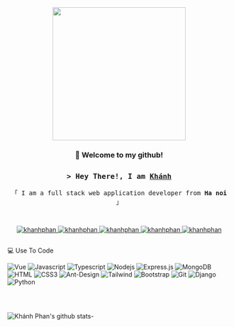 <div align="center"><img src="https://media.giphy.com/media/mTPjPA6SSXgTsnZ1Dh/giphy.gif" width="300" height="auto"/></div>

<h3 align="center">👋 Welcome to my github!</h3>

##

<h3 align="center">
        <samp>&gt; Hey There!, I am
                <b><a target="_blank" href="#">Khánh</a></b>
        </samp>
</h3>

<p align="center"> 
  <samp>
    「 I am a full stack web application developer from <b>Ha noi</b> 」
    <br>
  </samp>
</p>

<br>

<p align="center">
 <a href="https://kdeveloper.net" target="blank">
  <img src="https://img.shields.io/badge/Website-DC143C?style=for-the-badge&logo=medium&logoColor=white" alt="khanhphan" />
 </a>
 <a href="https://www.linkedin.com/in/kh%C3%A1nh-phan-723876192/" target="_blank">
  <img src="https://img.shields.io/badge/LinkedIn-0077B5?style=for-the-badge&logo=linkedin&logoColor=white" alt="khanhphan"/>
 </a>
 <a href="https://x.com/khanhph25736602" target="_blank">
  <img src="https://img.shields.io/badge/Twitter-1DA1F2?style=for-the-badge&logo=twitter&logoColor=white" alt="khanhphan" />
 </a>
 <a href="https://www.instagram.com/im.khanhphan/" target="_blank">
  <img src="https://img.shields.io/badge/Instagram-fe4164?style=for-the-badge&logo=instagram&logoColor=white" alt="khanhphan" />
 </a> 
 <a href="https://www.facebook.com/im.khanhphan/" target="_blank">
  <img src="https://img.shields.io/badge/Facebook-20BEFF?&style=for-the-badge&logo=facebook&logoColor=white" alt="khanhphan"  />
  </a> 
</p>

##

💻 Use To Code

![Vue](https://img.shields.io/badge/Vue.js-35495E?style=for-the-badge&logo=vuedotjs&logoColor=4FC08D)
![Javascript](https://img.shields.io/badge/Javascript-F0DB4F?style=for-the-badge&labelColor=black&logo=javascript&logoColor=F0DB4F)
![Typescript](https://img.shields.io/badge/Typescript-007acc?style=for-the-badge&labelColor=black&logo=typescript&logoColor=007acc)
![Nodejs](https://img.shields.io/badge/Nodejs-3C873A?style=for-the-badge&labelColor=black&logo=node.js&logoColor=3C873A)
![Express.js](https://img.shields.io/badge/Express.js-000000?style=for-the-badge&logo=express&logoColor=white)
![MongoDB](https://img.shields.io/badge/MongoDB-4EA94B?style=for-the-badge&logo=mongodb&logoColor=white)
![HTML](https://img.shields.io/badge/HTML5-E34F26?style=for-the-badge&logo=html5&logoColor=white)
![CSS3](https://img.shields.io/badge/CSS3-1572B6?style=for-the-badge&logo=css3&logoColor=white)
![Ant-Design](https://img.shields.io/badge/AntDesign-0170FE?style=for-the-badge&logo=antdesign&logoColor=white)
![Tailwind](https://img.shields.io/badge/Tailwind_CSS-092749?style=for-the-badge&logo=tailwindcss&logoColor=06B6D4&labelColor=000000)
![Bootstrap](https://img.shields.io/badge/Bootstrap-563D7C?style=for-the-badge&logo=bootstrap&logoColor=white)
![Git](https://img.shields.io/badge/Git-F05032?style=for-the-badge&logo=git&logoColor=white)
![Django](https://img.shields.io/badge/Django-092E20?style=for-the-badge&logo=django&logoColor=green)
![Python](https://img.shields.io/badge/python-3670A0?style=for-the-badge&logo=python&logoColor=ffdd54)

##

<br />

![Khánh Phan's github stats](https://github-readme-stats.vercel.app/api?username=Khanhphan98&show_icons=true&theme=tokyonight)- 
